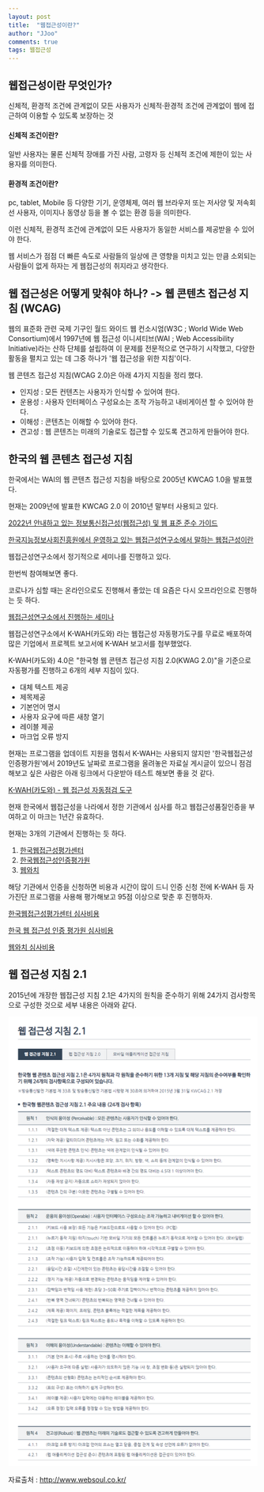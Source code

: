 ```yaml
---
layout: post
title:  "웹접근성이란?"
author: "JJoo"
comments: true
tags: 웹접근성
---
```


## 웹접근성이란 무엇인가? 

신체적, 환경적 조건에 관계없이 모든 사용자가 신체적·환경적 조건에 관계없이 웹에 접근하여 이용할 수 있도록 보장하는 것

#### 신체적 조건이란? 

일반 사용자는 물론 신체적 장애를 가진 사람, 고령자 등 신체적 조건에 제한이 있는 사용자를 의미한다. 

#### 환경적 조건이란?

pc, tablet, Mobile 등 다양한 기기, 운영체제, 여러 웹 브라우저 또는 저사양 및 저속회선 사용자, 이미지나 동영상 등을 볼 수 없는 환경 등을 의미한다. 

이런 신체적, 환경적 조건에 관계없이 모든 사용자가 동일한 서비스를 제공받을 수 있어야 한다. 

웹 서비스가 점점 더 빠른 속도로 사람들의 일상에 큰 영향을 미치고 있는 만큼 소외되는 사람들이 없게 하자는 게 웹접근성의 취지라고 생각한다. 

## 웹 접근성은 어떻게 맞춰야 하나? -> 웹 콘텐츠 접근성 지침 (WCAG)

웹의 표준화 관련 국제 기구인 월드 와이드 웹 컨소시엄(W3C ; World Wide Web Consortium)에서 
1997년에 웹 접근성 이니셔티브(WAI ; Web Accessibility Initiative)라는 산하 단체를 설립하여 이 문제를 전문적으로 연구하기 시작했고,
다양한 활동을 펼치고 있는 데 그중 하나가 '웹 접근성을 위한 지침'이다. 

웹 콘텐츠 접근성 지침(WCAG 2.0)은 아래 4가지 지침을 정리 했다. 

- 인지성 : 모든 컨텐츠는 사용자가 인식할 수 있어여 한다.
- 운용성 : 사용자 인터페이스 구성요소는 조작 가능하고 내비게이션 할 수 있어야 한다. 
- 이해성 : 콘텐츠는 이해할 수 있어야 한다.
- 견고성 : 웹 콘텐츠는 미래의 기술로도 접근할 수 있도록 견고하게 만들어야 한다. 



## 한국의 웹 콘텐츠 접근성 지침 

한국에서는 WAI의 웹 콘텐츠 접근성 지침을 바탕으로 2005년 KWCAG 1.0을 발표했다. 

현재는 2009년에 발표한 KWCAG 2.0 이 2010년 말부터 사용되고 있다. 

[2022년 안내하고 있는 정보통신접근성(웹접근성) 및 웹 표준 준수 가이드](https://news.seoul.go.kr/gov/archives/47485)

[한국지능정보사회진흥원에서 운영하고 있는 웹접근성연구소에서 말하는 웹접근성이란](https://www.wah.or.kr:444/Accessibility/define.asp)

웹접근성연구소에서 정기적으로 세미나를 진행하고 있다. 

한번씩 참여해보면 좋다. 

코로나가 심할 때는 온라인으로도 진행해서 좋았는 데 요즘은 다시 오프라인으로 진행하는 듯 하다. 

[웹접근성연구소에서 진행하는 세미나](https://www.wah.or.kr:444/Education/seminar_request.asp)

웹접근성연구소에서 K-WAH(카도와) 라는 웹접근성 자동평가도구를 무료로 배포하여 많은 기업에서 프로젝트 보고서에 K-WAH 보고서를 첨부했었다. 

K-WAH(카도와) 4.0은  "한국형 웹 콘텐츠 접근성 지침 2.0(KWAG 2.0)"을 기준으로 자동평가를 진행하고 6개의 세부 지침이 있다. 

- 대체 텍스트 제공 
- 제목제공
- 기본언어 명시 
- 사용자 요구에 따른 새창 열기
- 레이블 제공
- 마크업 오류 방지 


현재는 프로그램을 업데이트 지원을 멈춰서 K-WAH는 사용되지 않지만 '한국웹접근성인증평가원'에서 2019년도 날짜로 프로그램을 올려놓은 자료실 게시글이 있으니 
점검해보고 싶은 사람은 아래 링크에서 다운받아 테스트 해보면 좋을 것 같다. 

[K-WAH(카도와) - 웹 접근성 자동점검 도구]([https://codedragon.tistory.com/2748](http://www.wa.or.kr/board/view.asp?sn=10025&page=1&search=&SearchString=&BoardID=0004&cate=))

현재 한국에서 웹접근성을 나라에서 정한 기관에서 심사를 하고 웹접근성품질인증을 부여하고 이 마크는 1년간 유효하다.

현재는 3개의 기관에서 진행하는 듯 하다. 

1. [한국웹접근성평가센터](http://www.kwacc.or.kr/)
2. [한국웹접근성인증평가원](http://www.wa.or.kr/)
3. [웹와치](https://webwatch.or.kr:50010/)

해당 기관에서 인증을 신청하면 비용과 시간이 많이 드니 인증 신청 전에 K-WAH 등 자가진단 프로그램을 사용해 평가해보고 95점 이상으로 맞춘 후 진행하자.

[한국웹접근성평가센터 심사비용](http://www.kwacc.or.kr/Certification/Criterion)

[한국 웹 접근성 인증 평가원 심사비용](http://www.wa.or.kr/m1/sub4.asp)

[웹와치 심사비용](https://webwatch.or.kr:50010/WA/010401.html?MenuCD=140)


## 웹 접근성 지침 2.1

2015년에 개장한 웹접근성 지침 2.1은 4가지의 원칙을 준수하기 위해 24가지 검사항목으로 구성한 것으로 세부 내용은 아래와 같다. 

![웹접근성지침2.1 세부내용](/images/웹접근성지침2.1.png "웹접근성지침2.1 세부내용")

자료출처 : http://www.websoul.co.kr/ 


